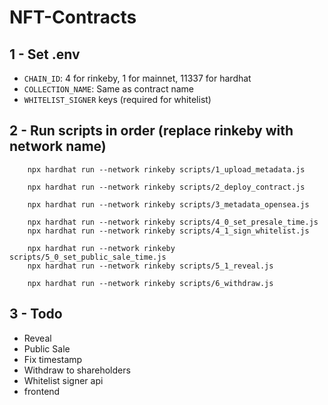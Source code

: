 # NFT-Contracts

## 1 - Set .env

- `CHAIN_ID`: 4 for rinkeby, 1 for mainnet, 11337 for hardhat
- `COLLECTION_NAME`: Same as contract name
- `WHITELIST_SIGNER` keys (required for whitelist)

## 2 - Run scripts in order (replace rinkeby with network name)

```
    npx hardhat run --network rinkeby scripts/1_upload_metadata.js

    npx hardhat run --network rinkeby scripts/2_deploy_contract.js

    npx hardhat run --network rinkeby scripts/3_metadata_opensea.js

    npx hardhat run --network rinkeby scripts/4_0_set_presale_time.js
    npx hardhat run --network rinkeby scripts/4_1_sign_whitelist.js

    npx hardhat run --network rinkeby scripts/5_0_set_public_sale_time.js
    npx hardhat run --network rinkeby scripts/5_1_reveal.js

    npx hardhat run --network rinkeby scripts/6_withdraw.js
```

## 3 - Todo 

- Reveal 
- Public Sale
- Fix timestamp
- Withdraw to shareholders
- Whitelist signer api
- frontend
